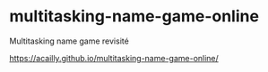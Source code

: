 # multitasking-name-game-online

Multitasking name game revisité

https://acailly.github.io/multitasking-name-game-online/

